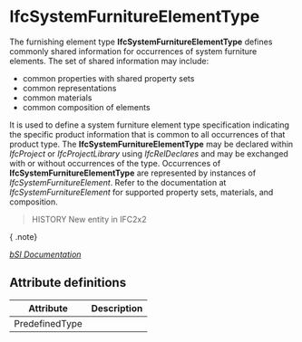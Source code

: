 IfcSystemFurnitureElementType
=============================
The furnishing element type **IfcSystemFurnitureElementType** defines commonly
shared information for occurrences of system furniture elements. The set of
shared information may include:  
  
* common properties with shared property sets  
* common representations  
* common materials  
* common composition of elements  
  
It is used to define a system furniture element type specification indicating
the specific product information that is common to all occurrences of that
product type. The **IfcSystemFurnitureElementType** may be declared within
_IfcProject_ or _IfcProjectLibrary_ using _IfcRelDeclares_ and may be
exchanged with or without occurrences of the type. Occurrences of
**IfcSystemFurnitureElementType** are represented by instances of
_IfcSystemFurnitureElement_. Refer to the documentation at
_IfcSystemFurnitureElement_ for supported property sets, materials, and
composition.  
  
> HISTORY  New entity in IFC2x2  
  
{ .note}  
>  
[ _bSI
Documentation_](https://standards.buildingsmart.org/IFC/DEV/IFC4_2/FINAL/HTML/schema/ifcsharedfacilitieselements/lexical/ifcsystemfurnitureelementtype.htm)


Attribute definitions
---------------------
| Attribute      | Description   |
|----------------|---------------|
| PredefinedType |               |

